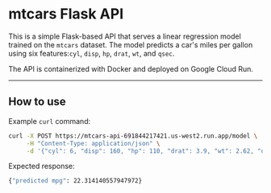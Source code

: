 # mtcars Flask API

This is a simple Flask-based API that serves a linear regression model trained on the `mtcars` dataset. The model predicts a car's miles per gallon using six features:`cyl`, `disp`, `hp`, `drat`, `wt`, and `qsec`.

The API is containerized with Docker and deployed on Google Cloud Run.

---
## How to use

Example `curl` command:

```bash
curl -X POST https://mtcars-api-691844217421.us-west2.run.app/model \
     -H "Content-Type: application/json" \
     -d '{"cyl": 6, "disp": 160, "hp": 110, "drat": 3.9, "wt": 2.62, "qsec": 16.46}'
```

Expected response:
```bash
{"predicted mpg": 22.314140557947972}
```
